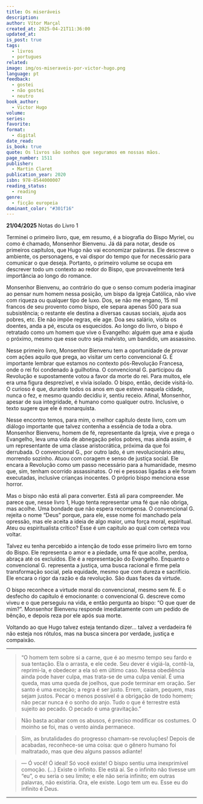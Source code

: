 ```yaml
---
title: Os miseráveis
description: 
author: Vítor Marçal
created_at: 2025-04-21T11:36:00
updated_at: 
is_post: true
tags:
  - livros
  - portugues
related: 
image: img/os-miseraveis-por-victor-hugo.png
language: pt
feedback:
  - gostei
  - não gostei
  - neutro
book_author:
  - Victor Hugo
volume: 
series: 
favorite: 
format:
  - digital
date_read: 
is_book: true
quote: Os livros são sonhos que seguramos em nossas mãos.
page_number: 1511
publisher:
  - Martin Claret
publication_year: 2020
isbn: 978-8544000007
reading_status:
  - reading
genre:
  - ficção europeia
dominant_color: "#301f16"
---
```

**21/04/2025** Notas do Livro 1

Terminei o primeiro livro, que, em resumo, é a biografia do Bispo Myriel, ou como é chamado, Monsenhor Bienvenu. Já dá para notar, desde os primeiros capítulos, que Hugo não vai economizar palavras. Ele descreve o ambiente, os personagens, e vai dispor do tempo que for necessário para comunicar o que deseja. Portanto, o primeiro volume se ocupa em descrever todo um contexto ao redor do Bispo, que provavelmente terá importância ao longo do romance.

Monsenhor Bienvenu, ao contrário do que o senso comum poderia imaginar ao pensar num homem nessa posição, um bispo da Igreja Católica, não vive com riqueza ou qualquer tipo de luxo. Dos, se não me engano, 15 mil francos de seu provento como bispo, ele separa apenas 500 para sua subsistência; o restante ele destina a diversas causas sociais, ajuda aos pobres, etc. Ele não impõe regras, ele age. Doa seu salário, visita os doentes, anda a pé, escuta os esquecidos. Ao longo do livro, o bispo é retratado como um homem que vive o Evangelho: alguém que ama e ajuda o próximo, mesmo que esse outro seja malvisto, um bandido, um assassino.

Nesse primeiro livro, Monsenhor Bienvenu tem a oportunidade de provar com ações aquilo que prega, ao visitar um certo convencional G. É importante lembrar que estamos no contexto pós-Revolução Francesa, onde o rei foi condenado à guilhotina. O convencional G. participou da Revolução e supostamente votou a favor da morte do rei. Para muitos, ele era uma figura desprezível, e vivia isolado. O bispo, então, decide visitá-lo. O curioso é que, durante todos os anos em que esteve naquela cidade, nunca o fez, e mesmo quando decidiu ir, sentiu receio. Afinal, Monsenhor, apesar de sua integridade, é humano como qualquer outro. Inclusive, o texto sugere que ele é monarquista.

Nesse encontro temos, para mim, o melhor capítulo deste livro, com um diálogo importante que talvez contenha a essência de toda a obra. Monsenhor Bienvenu, homem de fé, representante da Igreja, vive e prega o Evangelho, leva uma vida de abnegação pelos pobres, mas ainda assim, é um representante de uma classe aristocrática, próxima da que foi derrubada. O convencional G., por outro lado, é um revolucionário ateu, morrendo sozinho. Atuou com coragem e senso de justiça social. Ele encara a Revolução como um passo necessário para a humanidade, mesmo que, sim, tenham ocorrido assassinatos. O rei e pessoas ligadas a ele foram executadas, inclusive crianças inocentes. O próprio bispo menciona esse horror.

Mas o bispo não está ali para converter. Está ali para compreender. Me parece que, nesse livro 1, Hugo tenta representar uma fé que não obriga, mas acolhe. Uma bondade que não espera recompensa. O convencional G. rejeita o nome “Deus” porque, para ele, esse nome foi manchado pela opressão, mas ele aceita a ideia de algo maior, uma força moral, espiritual. Ateu ou espiritualista crítico? Esse é um capítulo ao qual com certeza vou voltar.

Talvez eu tenha percebido a intenção de todo esse primeiro livro em torno do Bispo. Ele representa o amor e a piedade, uma fé que acolhe, perdoa, abraça até os excluídos. Ele é a representação do Evangelho. Enquanto o convencional G. representa a justiça, uma busca racional e firme pela transformação social, pela equidade, mesmo que com dureza e sacrifício. Ele encara o rigor da razão e da revolução. São duas faces da virtude.

O bispo reconhece a virtude moral do convencional, mesmo sem fé. E o desfecho do capítulo é emocionante: o convencional G. descreve como viveu e o que perseguiu na vida, e então pergunta ao bispo: “O que quer de mim?”. Monsenhor Bienvenu responde imediatamente com um pedido de bênção, e depois reza por ele após sua morte. 

Voltando ao que Hugo talvez esteja tentando dizer… talvez a verdadeira fé não esteja nos rótulos, mas na busca sincera por verdade, justiça e compaixão.

--- 

> “O homem tem sobre si a carne, que é ao mesmo tempo seu fardo e sua tentação. Ela o arrasta, e ele cede. Seu dever é vigiá-la, contê-la, reprimi-la, e obedecer a ela só em último caso. Nessa obediência ainda pode haver culpa, mas trata-se de uma culpa venial. É uma queda, mas uma queda de joelhos, que pode terminar em oração. Ser santo é uma exceção; a regra é ser justo. Errem, caiam, pequem, mas sejam justos. Pecar o menos possível é a obrigação de todo homem; não pecar nunca é o sonho do anjo. Tudo o que é terrestre está sujeito ao pecado. O pecado é uma gravitação.”

> Não basta acabar com os abusos, é preciso modificar os costumes. O moinho se foi, mas o vento ainda permanece.

> Sim, as brutalidades do progresso chamam-se revoluções! Depois de acabadas, reconhece-se uma coisa: que o gênero humano foi maltratado, mas que deu alguns passos adiante!

> — Ó você! Ó ideal! Só você existe! O bispo sentiu uma inexprimível comoção.
>  (...) Existe o infinito. Ele está aí. Se o infinito não tivesse um “eu”, o eu seria o seu limite; e ele não seria infinito; em outras palavras, não existiria.
>  Ora, ele existe. Logo tem um eu. Esse eu do infinito é Deus.

---

